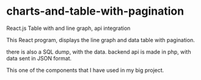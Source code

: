 # charts-and-table-with-pagination
React.js Table with and line graph, api integration 


This React program, displays the line graph and data table with pagination.

there is also a SQL dump, with the data.
backend api is made in php, with data sent in JSON format.

This one of the components that I have used in my big project.